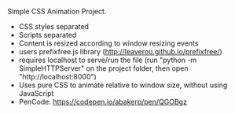 Simple CSS Animation Project.

- CSS styles separated
- Scripts separated
- Content is resized according to window resizing events
- users prefixfree.js library (http://leaverou.github.io/prefixfree/)
- requires localhost to serve/run the file (run "python -m SimpleHTTPServer" on the project folder, then open "http://localhost:8000")
- Uses pure CSS to animate relative to window size, without using JavaScript
- PenCode: https://codepen.io/abakerp/pen/QGOBgz